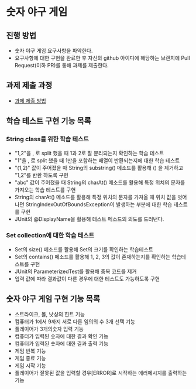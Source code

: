 # 숫자 야구 게임
## 진행 방법
* 숫자 야구 게임 요구사항을 파악한다.
* 요구사항에 대한 구현을 완료한 후 자신의 github 아이디에 해당하는 브랜치에 Pull Request(이하 PR)를 통해 과제를 제출한다.

## 과제 제출 과정
* [과제 제출 방법](https://github.com/next-step/nextstep-docs/tree/master/precourse)

## 학습 테스트 구현 기능 목록
### String class를 위한 학습 테스트
* "1,2"을 , 로 split 했을 때 1과 2로 잘 분리되는지 확인하는 학습 테스트
* "1"을 , 로 split 했을 때 1만을 포함하는 배열이 반환되는지에 대한 학습 테스트
* "(1,2)" 값이 주어졌을 때 String의 substring() 메소드를 활용해 () 을 제거하고 "1,2"를 반환
  하도록 구현
* "abc" 값이 주어졌을 때 String의 charAt() 메소드를 활용해 특정 위치의 문자를 가져오는 학습
  테스트를 구현
* String의 charAt() 메소드를 활용해 특정 위치의 문자를 가져올 때 위치 값을 벗어나면
  StringIndexOutOfBoundsException이 발생하는 부분에 대한 학습 테스트를 구현
* JUnit의 @DisplayName을 활용해 테스트 메소드의 의도를 드러낸다. 

### Set collection에 대한 학습 테스트
* Set의 size() 메소드를 활용해 Set의 크기를 확인하는 학습테스트
* Set의 contains() 메소드를 활용해 1, 2, 3의 값이 존재하는지를 확인하는 학습테스트를 구현
* JUnit의 ParameterizedTest를 활용해 중복 코드를 제거
* 입력 값에 따라 결과값이 다른 경우에 대한 테스트도 가능하도록 구현

## 숫자 야구 게임 구현 기능 목록
* 스트라이크, 볼, 낫싱의 힌트 기능
* 컴퓨터가 1에서 9까지 서로 다른 임의의 수 3개 선택 기능
* 플레이어가 3개의숫자 입력 기능
* 컴퓨터가 입력된 숫자에 대한 결과 확인 기능
* 컴퓨터가 입력된 숫자에 대한 결과 출력 기능
* 게임 반복 기능
* 게임 종료 기능
* 게임 시작 기능
* 플레이어가 잘못된 값을 입력할 경우[ERROR]로 시작하는 에러메시지를 출력하는 기능